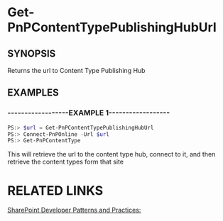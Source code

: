 # Get-PnPContentTypePublishingHubUrl

## SYNOPSIS
Returns the url to Content Type Publishing Hub

## EXAMPLES

### ------------------EXAMPLE 1------------------
```powershell
PS:> $url = Get-PnPContentTypePublishingHubUrl
PS:> Connect-PnPOnline -Url $url
PS:> Get-PnPContentType

```

This will retrieve the url to the content type hub, connect to it, and then retrieve the content types form that site

# RELATED LINKS

[SharePoint Developer Patterns and Practices:](http://aka.ms/sppnp)